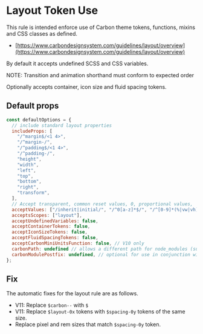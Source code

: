 # Layout Token Use

This rule is intended enforce use of Carbon theme tokens, functions, mixins and CSS classes as defined.

- [https://www.carbondesignsystem.com/guidelines/layout/overview](https://www.carbondesignsystem.com/guidelines/layout/overview)

By default it accepts undefined SCSS and CSS variables.

NOTE: Transition and animation shorthand must conform to expected order

Optionally accepts container, icon size and fluid spacing tokens.

## Default props

```js
const defaultOptions = {
  // include standard layout properties
  includeProps: [
    "/^margin$/<1 4>",
    "/^margin-/",
    "/^padding$/<1 4>",
    "/^padding-/",
    "height",
    "width",
    "left",
    "top",
    "bottom",
    "right",
    "transform",
  ],
  // Accept transparent, common reset values, 0, proportional values,
  acceptValues: ["/inherit|initial/", "/^0[a-z]*$/", "/^[0-9]*(%|vw|vh)$/"],
  acceptsScopes: ["layout"],
  acceptUndefinedVariables: false,
  acceptContainerTokens: false,
  acceptIconSizeTokens: false,
  acceptFluidSpacingTokens: false,
  acceptCarbonMiniUnitsFunction: false, // V10 only
  carbonPath: undefined // allows a different path for node_modules (supports monorepo with multiple Carbon versions) e.g. packages/proj1/node_modules/@carbon
  carbonModulePostfix: undefined, // optional for use in conjunction with `carbonPath` to where a Carbon module has been renamed e.g. `-10` with a carbonPath of `node_modules/@carbon` will use `node_modules/@carbon/layout-10`
};
```

## Fix

The automatic fixes for the layout rule are as follows.

- V11: Replace `$carbon--` with `$`
- V11: Replace `$layout-0x` tokens with `$spacing-0y` tokens of the same size.
- Replace pixel and rem sizes that match `$spacing-0y` token.
